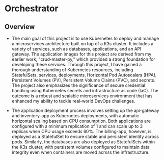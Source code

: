 # Orchestrator
## Overview
- The main goal of this project is to use Kubernetes to deploy and manage a microservices architecture built on top of a K3s cluster. It includes a variety of services, such as databases, applications, and an API gateway. The application images for this project are derived from my earlier work, "crud-master-py," which provided a strong foundation for developing these services. Through this project, I have gained a thorough understanding of Kubernetes resources, including StatefulSets, services, deployments, Horizontal Pod Autoscalers (HPA), Persistent Volumes (PV), Persistent Volume Claims (PVC), and secrets. The project also emphasizes the significance of secure credential handling using Kubernetes secrets and infrastructure as code (IaC). The outcome is a robust and scalable microservices environment that has enhanced my ability to tackle real-world DevOps challenges.

- The application deployment process involves setting up the api-gateway and inventory-app as Kubernetes deployments, with automatic horizontal scaling based on CPU consumption. Both applications are configured with a minimum replication of 1 and can scale up to 3 replicas when CPU usage exceeds 60%. The billing-app, however, is deployed as a StatefulSet to ensure stable and persistent identity across pods. Similarly, the databases are also deployed as StatefulSets within the K3s cluster, with persistent volumes configured to maintain data integrity even when containers are moved across the infrastructure.